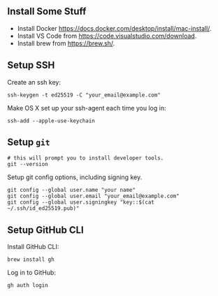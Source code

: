 Install Some Stuff
-
- Install Docker https://docs.docker.com/desktop/install/mac-install/.
- Install VS Code from https://code.visualstudio.com/download.
- Install brew from https://brew.sh/.

Setup SSH
-
Create an ssh key:
```
ssh-keygen -t ed25519 -C "your_email@example.com"
```
Make OS X set up your ssh-agent each time you log in:
```
ssh-add --apple-use-keychain
```
Setup `git`
-
```
# this will prompt you to install developer tools.
git --version
```
Setup git config options, including signing key.
```
git config --global user.name "your name"
git config --global user.email "your_email@example.com"
git config --global user.signingkey "key::$(cat ~/.ssh/id_ed25519.pub)"
```
Setup GitHub CLI
-
Install GitHub CLI:
```
brew install gh
```
Log in to GitHub:
```
gh auth login
```